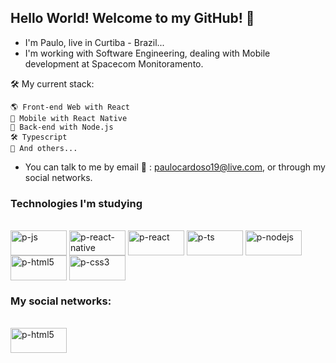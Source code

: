 ## Hello World! Welcome to my GitHub! 👋

 -  I'm Paulo, live in Curtiba - Brazil...
 -  I'm working with Software Engineering, dealing with Mobile development at Spacecom Monitoramento.

   🛠️ My current stack:
      
    🌎 Front-end Web with React    
    📲 Mobile with React Native    
    📡 Back-end with Node.js    
    🛠️ Typescript    
    🧰 And others...
    
 - You can talk to me by email 📧 : paulocardoso19@live.com, or through my social networks.

### Technologies I'm studying

<div style="display: inline_block"><br>
 <img align="center" alt="p-js" height="40" width="90" src="https://img.shields.io/badge/JavaScript-323330?style=for-the-badge&logo=javascript&logoColor=F7DF1E">
 <img align="center" alt="p-react-native" height="40" width="90" src="https://img.shields.io/badge/React_Native-20232A?style=for-the-badge&logo=react&logoColor=61DAFB">
 <img align="center" alt="p-react" height="40" width="90" src="https://img.shields.io/badge/React-20232A?style=for-the-badge&logo=react&logoColor=61DAFB">
 <img align="center" alt="p-ts" height="40" width="90" src="https://img.shields.io/badge/TypeScript-007ACC?style=for-the-badge&logo=typescript&logoColor=white">
 <img align="center" alt="p-nodejs" height="40" width="90" src="https://img.shields.io/badge/Node.js-43853D?style=for-the-badge&logo=node.js&logoColor=white">
 <img align="center" alt="p-html5" height="40" width="90" src="https://img.shields.io/badge/HTML5-E34F26?style=for-the-badge&logo=html5&logoColor=white">
<img align="center" alt="p-css3" height="40" width="90" src="https://img.shields.io/badge/CSS3-1572B6?style=for-the-badge&logo=css3&logoColor=white">
</div>


### My social networks:
<div style="display: inline_block"><br>
<a href="https://www.linkedin.com/in/paulo-s-cardoso-b76005109/" title="Paulo's Linkedin" target="_blank">
<img align="center" alt="p-html5" height="40" width="90" src="https://img.shields.io/badge/LinkedIn-0077B5?style=for-the-badge&logo=linkedin&logoColor=white">

</div>
